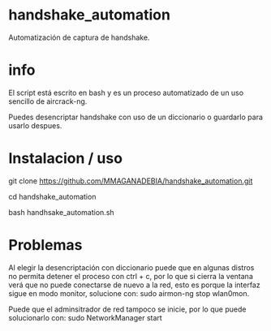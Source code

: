 # handshake_automation
Automatización de captura de handshake.

# info
El script está escrito en bash y es un proceso automatizado de un uso sencillo de aircrack-ng.

Puedes desencriptar handshake con uso de un diccionario o guardarlo para usarlo despues.

# Instalacion / uso
git clone https://github.com/MMAGANADEBIA/handshake_automation.git

cd handshake_automation

bash handhsake_automation.sh

# Problemas
Al elegir la desencriptación con diccionario puede que en algunas distros no permita detener el proceso con ctrl + c, por lo que si cierra la ventana verá que no
puede conectarse de nuevo a la red, esto es porque la interfaz sigue en modo monitor, solucione con: sudo airmon-ng stop wlan0mon.

Puede que el adminsitrador de red tampoco se inicie, por lo que puede solucionarlo con: sudo NetworkManager start
